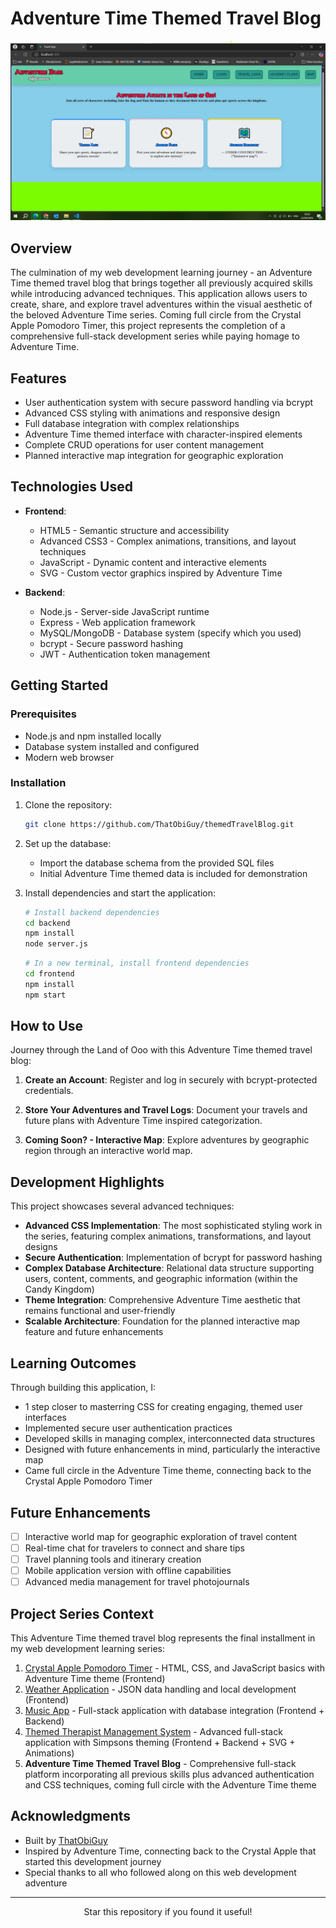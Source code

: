 # Adventure Time Themed Travel Blog

<p align="center">
  <img src="https://raw.githubusercontent.com/ThatObiGuy/themedTravelBlog/main/screenshot.jpg" alt="Adventure Time Themed Travel Blog Screenshot" width="600">
</p>

## Overview

The culmination of my web development learning journey - an Adventure Time themed travel blog that brings together all previously acquired skills while introducing advanced techniques. This application allows users to create, share, and explore travel adventures within the visual aesthetic of the beloved Adventure Time series. Coming full circle from the Crystal Apple Pomodoro Timer, this project represents the completion of a comprehensive full-stack development series while paying homage to Adventure Time.

## Features

- User authentication system with secure password handling via bcrypt
- Advanced CSS styling with animations and responsive design
- Full database integration with complex relationships
- Adventure Time themed interface with character-inspired elements
- Complete CRUD operations for user content management
- Planned interactive map integration for geographic exploration

## Technologies Used

- **Frontend**:
  - HTML5 - Semantic structure and accessibility
  - Advanced CSS3 - Complex animations, transitions, and layout techniques
  - JavaScript - Dynamic content and interactive elements
  - SVG - Custom vector graphics inspired by Adventure Time

- **Backend**:
  - Node.js - Server-side JavaScript runtime
  - Express - Web application framework
  - MySQL/MongoDB - Database system (specify which you used)
  - bcrypt - Secure password hashing
  - JWT - Authentication token management

## Getting Started

### Prerequisites

- Node.js and npm installed locally
- Database system installed and configured
- Modern web browser

### Installation

1. Clone the repository:
   ```bash
   git clone https://github.com/ThatObiGuy/themedTravelBlog.git
   ```

2. Set up the database:
   - Import the database schema from the provided SQL files
   - Initial Adventure Time themed data is included for demonstration

3. Install dependencies and start the application:
   ```bash
   # Install backend dependencies
   cd backend
   npm install
   node server.js
   ```
   
   ```bash
   # In a new terminal, install frontend dependencies
   cd frontend
   npm install
   npm start
   ```

## How to Use

Journey through the Land of Ooo with this Adventure Time themed travel blog:

1. **Create an Account**: Register and log in securely with bcrypt-protected credentials.

2. **Store Your Adventures and Travel Logs**: Document your travels and future plans with Adventure Time inspired categorization.

3. **Coming Soon? - Interactive Map**: Explore adventures by geographic region through an interactive world map.

## Development Highlights

This project showcases several advanced techniques:

- **Advanced CSS Implementation**: The most sophisticated styling work in the series, featuring complex animations, transformations, and layout designs
- **Secure Authentication**: Implementation of bcrypt for password hashing
- **Complex Database Architecture**: Relational data structure supporting users, content, comments, and geographic information (within the Candy Kingdom)
- **Theme Integration**: Comprehensive Adventure Time aesthetic that remains functional and user-friendly
- **Scalable Architecture**: Foundation for the planned interactive map feature and future enhancements

## Learning Outcomes

Through building this application, I:

- 1 step closer to masterring CSS for creating engaging, themed user interfaces
- Implemented secure user authentication practices
- Developed skills in managing complex, interconnected data structures
- Designed with future enhancements in mind, particularly the interactive map
- Came full circle in the Adventure Time theme, connecting back to the Crystal Apple Pomodoro Timer

## Future Enhancements

- [ ] Interactive world map for geographic exploration of travel content
- [ ] Real-time chat for travelers to connect and share tips
- [ ] Travel planning tools and itinerary creation
- [ ] Mobile application version with offline capabilities
- [ ] Advanced media management for travel photojournals

## Project Series Context

This Adventure Time themed travel blog represents the final installment in my web development learning series:

1. [Crystal Apple Pomodoro Timer](https://github.com/ThatObiGuy/pomodoroTimer) - HTML, CSS, and JavaScript basics with Adventure Time theme (Frontend)
2. [Weather Application](https://github.com/ThatObiGuy/weatherApplication) - JSON data handling and local development (Frontend)
3. [Music App](https://github.com/ThatObiGuy/musicApp) - Full-stack application with database integration (Frontend + Backend)
4. [Themed Therapist Management System](https://github.com/ThatObiGuy/themedTherapistManagmentSystem) - Advanced full-stack application with Simpsons theming (Frontend + Backend + SVG + Animations)
5. **Adventure Time Themed Travel Blog** - Comprehensive full-stack platform incorporating all previous skills plus advanced authentication and CSS techniques, coming full circle with the Adventure Time theme

## Acknowledgments

- Built by [ThatObiGuy](https://github.com/ThatObiGuy)
- Inspired by Adventure Time, connecting back to the Crystal Apple that started this development journey
- Special thanks to all who followed along on this web development adventure

---

<p align="center">Star this repository if you found it useful!</p>
